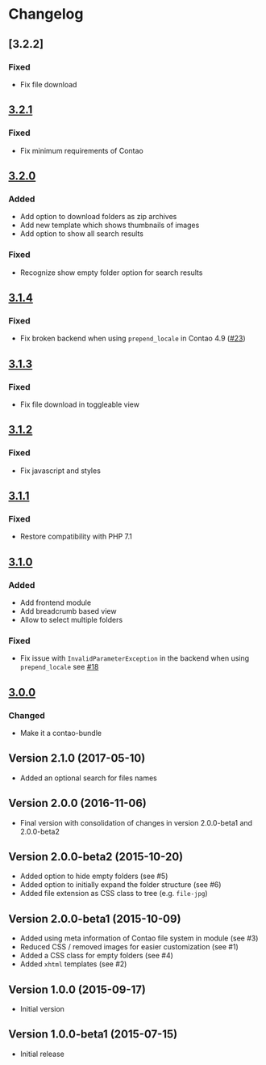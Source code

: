 # Changelog

## [3.2.2]

### Fixed

 - Fix file download

## [3.2.1]

### Fixed

 - Fix minimum requirements of Contao

## [3.2.0]

### Added

 - Add option to download folders as zip archives
 - Add new template which shows thumbnails of images
 - Add option to show all search results

### Fixed

 - Recognize show empty folder option for search results

## [3.1.4]

### Fixed

 - Fix broken backend when using `prepend_locale` in Contao 4.9 ([#23](https://github.com/hofff/contao-recursive-download-folder/issues/23))

## [3.1.3]

### Fixed

 - Fix file download in toggleable view

## [3.1.2]

### Fixed

 - Fix javascript and styles

## [3.1.1]

### Fixed

 - Restore compatibility with PHP 7.1

## [3.1.0]

### Added

 - Add frontend module
 - Add breadcrumb based view
 - Allow to select multiple folders
 
### Fixed
 
 - Fix issue with `InvalidParameterException` in the backend when using `prepend_locale` see
   [#18](https://github.com/hofff/contao-recursive-download-folder/issues/18)


## [3.0.0]

### Changed

 - Make it a contao-bundle

## Version 2.1.0 (2017-05-10)

- Added an optional search for files names

## Version 2.0.0 (2016-11-06)

- Final version with consolidation of changes in version 2.0.0-beta1 and 2.0.0-beta2

## Version 2.0.0-beta2 (2015-10-20)

- Added option to hide empty folders (see #5)
- Added option to initially expand the folder structure (see #6)
- Added file extension as CSS class to tree (e.g. `file-jpg`)

## Version 2.0.0-beta1 (2015-10-09)

- Added using meta information of Contao file system in module (see #3)
- Reduced CSS / removed images for easier customization (see #1)
- Added a CSS class for empty folders (see #4)
- Added `xhtml` templates (see #2)

## Version 1.0.0 (2015-09-17)
- Initial version

## Version 1.0.0-beta1 (2015-07-15)

- Initial release

[3.2.1]: https://github.com/hofff/contao-recursive-download-folder/compare/3.2.0...3.2.1
[3.2.0]: https://github.com/hofff/contao-recursive-download-folder/compare/3.1.4...3.2.0
[3.1.4]: https://github.com/hofff/contao-recursive-download-folder/compare/3.1.3...3.1.4
[3.1.3]: https://github.com/hofff/contao-recursive-download-folder/compare/3.1.2...3.1.3
[3.1.2]: https://github.com/hofff/contao-recursive-download-folder/compare/3.1.1...3.1.2
[3.1.1]: https://github.com/hofff/contao-recursive-download-folder/compare/3.1.0...3.1.1
[3.1.0]: https://github.com/hofff/contao-recursive-download-folder/compare/3.0.0...3.1.0
[3.0.0]: https://github.com/hofff/contao-recursive-download-folder/compare/2.1.0...3.0.0
